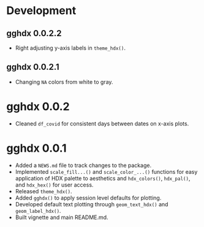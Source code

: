 # Development

## gghdx 0.0.2.2

* Right adjusting y-axis labels in `theme_hdx()`. 

## gghdx 0.0.2.1

* Changing `NA` colors from white to gray.

# gghdx 0.0.2

* Cleaned `df_covid` for consistent days between dates on x-axis plots.

# gghdx 0.0.1

* Added a `NEWS.md` file to track changes to the package.
* Implemented `scale_fill...()` and `scale_color_...()` functions for easy
application of HDX palette to aesthetics and `hdx_colors()`, `hdx_pal()`, and
`hdx_hex()` for user access.
* Released `theme_hdx()`.
* Added `gghdx()` to apply session level defaults for plotting.
* Developed default text plotting through `geom_text_hdx()` and
`geom_label_hdx()`.
* Built vignette and main README.md.
